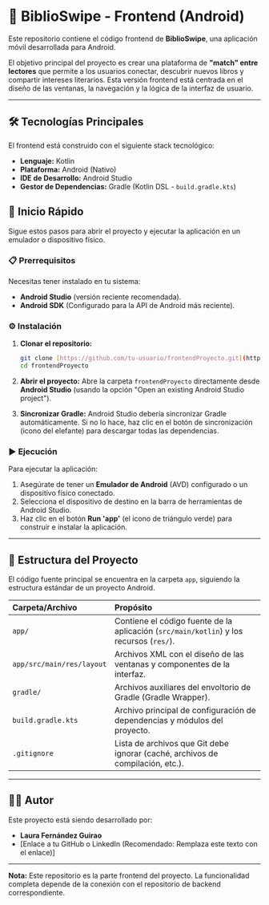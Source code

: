 # 📱 BiblioSwipe - Frontend (Android)

Este repositorio contiene el código frontend de **BiblioSwipe**, una aplicación móvil desarrollada para Android.

El objetivo principal del proyecto es crear una plataforma de **"match" entre lectores** que permite a los usuarios conectar, descubrir nuevos libros y compartir intereses literarios. Esta versión frontend está centrada en el diseño de las ventanas, la navegación y la lógica de la interfaz de usuario.

---

## 🛠️ Tecnologías Principales

El frontend está construido con el siguiente stack tecnológico:

* **Lenguaje:** Kotlin
* **Plataforma:** Android (Nativo)
* **IDE de Desarrollo:** Android Studio
* **Gestor de Dependencias:** Gradle (Kotlin DSL - `build.gradle.kts`)

## 🚀 Inicio Rápido

Sigue estos pasos para abrir el proyecto y ejecutar la aplicación en un emulador o dispositivo físico.

### 📋 Prerrequisitos

Necesitas tener instalado en tu sistema:

* **Android Studio** (versión reciente recomendada).
* **Android SDK** (Configurado para la API de Android más reciente).

### ⚙️ Instalación

1.  **Clonar el repositorio:**
    ```bash
    git clone [https://github.com/tu-usuario/frontendProyecto.git](https://github.com/tu-usuario/frontendProyecto.git)
    cd frontendProyecto
    ```

2.  **Abrir el proyecto:**
    Abre la carpeta `frontendProyecto` directamente desde **Android Studio** (usando la opción "Open an existing Android Studio project").

3.  **Sincronizar Gradle:**
    Android Studio debería sincronizar Gradle automáticamente. Si no lo hace, haz clic en el botón de sincronización (icono del elefante) para descargar todas las dependencias.

### ▶️ Ejecución

Para ejecutar la aplicación:

1.  Asegúrate de tener un **Emulador de Android** (AVD) configurado o un dispositivo físico conectado.
2.  Selecciona el dispositivo de destino en la barra de herramientas de Android Studio.
3.  Haz clic en el botón **Run 'app'** (el icono de triángulo verde) para construir e instalar la aplicación.

---

## 📂 Estructura del Proyecto

El código fuente principal se encuentra en la carpeta `app`, siguiendo la estructura estándar de un proyecto Android.

| Carpeta/Archivo | Propósito |
| :--- | :--- |
| `app/` | Contiene el código fuente de la aplicación (`src/main/kotlin`) y los recursos (`res/`). |
| `app/src/main/res/layout` | Archivos XML con el diseño de las ventanas y componentes de la interfaz. |
| `gradle/` | Archivos auxiliares del envoltorio de Gradle (Gradle Wrapper). |
| `build.gradle.kts` | Archivo principal de configuración de dependencias y módulos del proyecto. |
| `.gitignore` | Lista de archivos que Git debe ignorar (caché, archivos de compilación, etc.). |

---

## 🧑‍💻 Autor

Este proyecto está siendo desarrollado por:

* **Laura Fernández Guirao**
* [Enlace a tu GitHub o LinkedIn (Recomendado: Remplaza este texto con el enlace)]

---
**Nota:** Este repositorio es la parte frontend del proyecto. La funcionalidad completa depende de la conexión con el repositorio de backend correspondiente.
